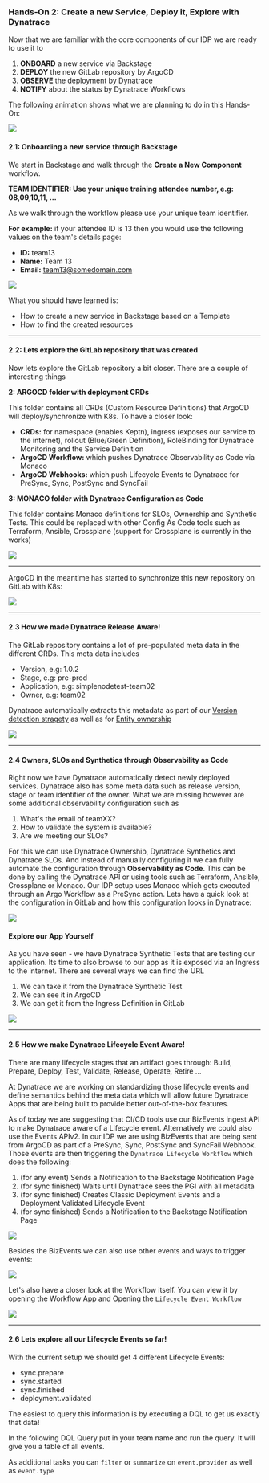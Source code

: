 ### Hands-On 2: Create a new Service, Deploy it, Explore with Dynatrace

Now that we are familiar with the core components of our IDP we are ready to use it to 
1. **ONBOARD** a new service via Backstage
2. **DEPLOY** the new GitLab repository by ArgoCD
3. **OBSERVE** the deployment by Dynatrace
4. **NOTIFY** about the status by Dynatrace Workflows

The following animation shows what we are planning to do in this Hands-On:

![](https://raw.githubusercontent.com/dynatrace-perfclinics/platform-engineering-demo/main/images/handson2_animation_animated.gif)

#### 2.1: Onboarding a new service through Backstage

We start in Backstage and walk through the **Create a New Component** workflow. 

**TEAM IDENTIFIER: Use your unique training attendee number, e.g: 08,09,10,11, ...**

As we walk through the workflow please use your unique team identifier. 

**For example:** if your attendee ID is 13 then you would use the following values on the team's details page:
* **ID:** team13
* **Name:** Team 13
* **Email:** team13@somedomain.com

![](https://raw.githubusercontent.com/dynatrace-perfclinics/platform-engineering-demo/main/images/handson2_21_createinbackstage.png)

What you should have learned is:
* How to create a new service in Backstage based on a Template
* How to find the created resources

---

#### 2.2: Lets explore the GitLab repository that was created

Now lets explore the GitLab repository a bit closer. There are a couple of interesting things

**2: ARGOCD folder with deployment CRDs**

This folder contains all CRDs (Custom Resource Definitions) that ArgoCD will deploy/synchronize with K8s. To have a closer look:
* **CRDs:** for namespace (enables Keptn), ingress (exposes our service to the internet), rollout (Blue/Green Definition), RoleBinding for Dynatrace Monitoring and the Service Definition 
* **ArgoCD Workflow:** which pushes Dynatrace Observability as Code via Monaco
* **ArgoCD Webhooks:** which push Lifecycle Events to Dynatrace for PreSync, Sync, PostSync and SyncFail

**3: MONACO folder with Dynatrace Configuration as Code**

This folder contains Monaco definitions for SLOs, Ownership and Synthetic Tests. This could be replaced with other Config As Code tools such as Terraform, Ansible, Crossplane (support for Crossplane is currently in the works)

![](https://raw.githubusercontent.com/dynatrace-perfclinics/platform-engineering-demo/main/images/handson2_22_explorerepo_1.png)

---

ArgoCD in the meantime has started to synchronize this new repository on GitLab with K8s:

![](https://raw.githubusercontent.com/dynatrace-perfclinics/platform-engineering-demo/main/images/handson2_22_explore_argo_1.png)

---

#### 2.3 How we made Dynatrace Release Aware!

The GitLab repository contains a lot of pre-populated meta data in the different CRDs. This meta data includes
* Version, e.g: 1.0.2
* Stage, e.g: pre-prod
* Application, e.g: simplenodetest-team02
* Owner, e.g: team02

Dynatrace automatically extracts this metadata as part of our [Version detection stragety](https://docs.dynatrace.com/docs/platform-modules/automations/release-monitoring/version-detection-strategies) as well as for [Entity ownership](https://docs.dynatrace.com/docs/manage/ownership/best-practices)

![](https://raw.githubusercontent.com/dynatrace-perfclinics/platform-engineering-demo/main/images/handson2_22_releaseawareness_1.png)

---

#### 2.4 Owners, SLOs and Synthetics through Observability as Code

Right now we have Dynatrace automatically detect newly deployed services. Dynatrace also has some meta data such as release version, stage or team identifier of the owner. What we are missing however are some additional observability configuration such as
1. What's the email of teamXX?
2. How to validate the system is available?
3. Are we meeting our SLOs?

For this we can use Dynatrace Ownership, Dynatrace Synthetics and Dynatrace SLOs. And instead of manually configuring it we can fully automate the configuration through **Observability as Code**. This can be done by calling the Dynatrace API or using tools such as Terraform, Ansible, Crossplane or Monaco. Our IDP setup uses Monaco which gets executed through an Argo Workflow as a PreSync action. Lets have a quick look at the configuration in GitLab and how this configuration looks in Dynatrace:

![](https://raw.githubusercontent.com/dynatrace-perfclinics/platform-engineering-demo/main/images/handson2_24_configascode_1.png)

#### Explore our App Yourself

As you have seen - we have Dynatrace Synthetic Tests that are testing our application. Its time to also browse to our app as it is exposed via an Ingress to the internet. There are several ways we can find the URL
1. We can take it from the Dynatrace Synthetic Test
2. We can see it in ArgoCD
3. We can get it from the Ingress Definition in GitLab

![](https://raw.githubusercontent.com/dynatrace-perfclinics/platform-engineering-demo/main/images/handson2_24_exploreourapp_1.png)

---

#### 2.5 How we make Dynatrace Lifecycle Event Aware!

There are many lifecycle stages that an artifact goes through: Build, Prepare, Deploy, Test, Validate, Release, Operate, Retire ...

At Dynatrace we are working on standardizing those lifecycle events and define semantics behind the meta data which will allow future Dynatrace Apps that are being built to provide better out-of-the-box features.

As of today we are suggesting that CI/CD tools use our BizEvents ingest API to make Dynatrace aware of a Lifecycle event. Alternatively we could also use the Events APIv2. In our IDP we are using BizEvents that are being sent from ArgoCD as part of a PreSync, Sync, PostSync and SyncFail Webhook. Those events are then triggering the `Dynatrace Lifecycle Workflow` which does the following:
1. (for any event) Sends a Notification to the Backstage Notification Page
2. (for sync finished) Waits until Dynatrace sees the PGI with all metadata
3. (for sync finished) Creates Classic Deployment Events and a Deployment Validated Lifecycle Event
4. (for sync finished) Sends a Notification to the Backstage Notification Page

![](https://raw.githubusercontent.com/dynatrace-perfclinics/platform-engineering-demo/main/images/handson2_22_lifecycleevents_1.png)

Besides the BizEvents we can also use other events and ways to trigger events:

![](https://raw.githubusercontent.com/dynatrace-perfclinics/platform-engineering-demo/main/images/handson2_22_lifecycleevents_2.png)

Let's also have a closer look at the Workflow itself. You can view it by opening the Workflow App and Opening the `Lifecycle Event Workflow`

![](https://raw.githubusercontent.com/dynatrace-perfclinics/platform-engineering-demo/main/images/handson2_25_understandworkflow_1.png)

---

#### 2.6 Lets explore all our Lifecycle Events so far!

With the current setup we should get 4 different Lifecycle Events:
* sync.prepare
* sync.started
* sync.finished
* deployment.validated

The easiest to query this information is by executing a DQL to get us exactly that data!

In the following DQL Query put in your team name and run the query. It will give you a table of all events.

As additional tasks you can `filter` or `summarize` on `event.provider` as well as `event.type`